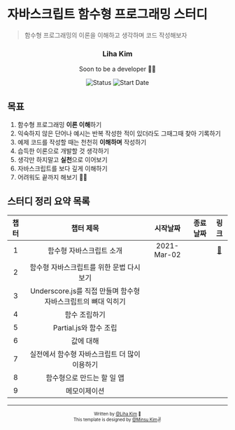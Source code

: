 # 자바스크립트 함수형 프로그래밍 스터디

> 함수형 프로그래밍의 이론을 이해하고 생각하며 코드 작성해보자

<div align="center">

<h3>Liha Kim</h3>
<p>Soon to be a developer 🙏🏼</p>

![Status](https://img.shields.io/badge/Learn%20Everyday-blue.svg)
![Start Date](https://img.shields.io/badge/Start%20Date-2021--03--01-23d16b.svg)


</div>

## 목표

1. 함수형 프로그래밍 **이론 이해**하기
2. 익숙하지 않은 단어나 예시는 반복 작성한 적이 있더라도 그때그때 찾아 기록하기
3. 예제 코드를 작성할 때는 천천히 **이해하며** 작성하기
4. 습득한 이론으로 개발할 것 생각하기
5. 생각만 하지말고 **실천**으로 이어보기
6. 자바스크립트를 보다 깊게 이해하기
7. 어려워도 끝까지 해보기 🙏🏼


## 스터디 정리 요약 목록




| 챕터 |      챕터 제목      | 시작날짜 | 종료날짜 | 링크 |
|:---:|:----------------:|:-----:|:----:|:----:|
|  1  | 함수형 자바스크립트 소개|2021-Mar-02||[:link:](chapter-01/README.md) |
|  2  | 함수형 자바스크립트를 위한 문법 다시 보기||||
|  3  | Underscore.js를 직접 만들며 함수형 자바스크립트의 뼈대 익히기||||
|  4  | 함수 조립하기||||
|  5  | Partial.js와 함수 조립||||
|  6  | 값에 대해||||
|  7  | 실전에서 함수형 자바스크립트 더 많이 이용하기||||
|  8  | 함수형으로 만드는 할 일 앱||||
|  9  | 메모이제이션||||

----


<div align="center">
<sub><sup>Written by <a href="https://github.com/bravacoreana">@Liha Kim</a> 🍑</sup></sub><br/>
<sub><sup>This template is designed by <a href="https://github.com/alstn2468">@Minsu Kim</a></sup></sub><small>✌</small>
</div>